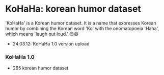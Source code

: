 # KoHaHa: korean humor dataset
'KoHaHa' is a Korean humor dataset. It is a name that expresses Korean humor by combining the Korean word 'Ko' with the onomatopoeia 'Haha', which means 'laugh out loud.'  :blush::smile:

* 24.03.12: KoHaHa 1.0 version upload

### KoHaHa 1.0
* 265 korean humor dataset

